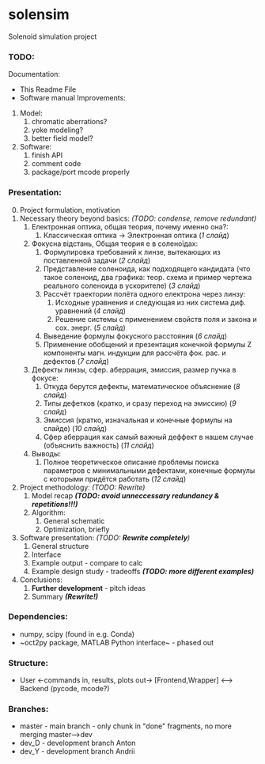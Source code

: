 # solensim
Solenoid simulation project

### TODO:
Documentation:
- This Readme File
- Software manual
Improvements:
1. Model:
    1. chromatic aberrations?
    2. yoke modeling?
    3. better field model?
2. Software:
    1. finish API
    2. comment code
    3. package/port mcode properly

### Presentation:
0. Project formulation, motivation
1. Necessary theory beyond basics: _(TODO: condense, remove redundant)_
    1. Електронная оптика, общая теория, почему именно она?:
        1. Классическая оптика -> Электронная оптика (_1 слайд_)
    2. Фокусна відстань, Общая теория e в соленоїдах:
        1. Формулировка требований к линзе, вытекающих из поставленной задачи (_2 слайд_)
        2. Представление соленоида, как подходящего кандидата (что такое соленоид, два графика: теор. схема и пример чертежа реального соленоида в ускорителе) (_3 слайд_)
        3. Рассчёт траектории полёта одного електрона через линзу:
            1. Исходные уравнения и следующая из них система диф. уравнений (_4 слайд_)
            2. Решение системы с применением свойств поля и закона и сох. энерг. (_5 слайд_)
        4. Выведение формулы фокусного расстояния (_6 слайд_)
        5. Применение обобщений и презентация конечной формулы Z компоненты магн. индукции для рассчёта фок. рас. и дефектов (_7 слайд_)
    3. Дефекты линзы, сфер. аберрация, эмиссия, размер пучка в фокусе:
        1. Откуда берутся дефекты, математическое объяснение (_8 слайд_)
        2. Типы дефетков (кратко, и сразу переход на эмиссию) (_9 слайд_)
        3. Эмиссия (кратко, изначальная и конечные формулы на слайде) (_10 слайд_)
        4. Сфер аберрация как самый важный деффект в нашем случае (объяснить важность) (_11 слайд_)
    4. Выводы:
        1. Полное теоретическое описание проблемы поиска параметров с минимальными дефектами, конечные формулы с которыми придётся работать (_12 слайд_)
2. Project methodology: _(TODO: Rewrite)_
    1. Model recap **_(TODO: avoid unneccessary redundancy & repetitions!!!)_**
    2. Algorithm:
        1. General schematic
        2. Optimization, briefly
3. Software presentation: _(TODO: **Rewrite completely**)_
    1. General structure
    2. Interface
    3. Example output - compare to calc
    4. Example design study - tradeoffs **_(TODO: more different examples)_**
4. Conclusions:
    1. **Further development** - pitch ideas
    2. Summary **_(Rewrite!)_**


### Dependencies:
 - numpy, scipy (found in e.g. Conda)
 - ~oct2py package, MATLAB Python interface~ - phased out

### Structure:
 - User <-commands in, results, plots out-> [Frontend,Wrapper] <--> Backend (pycode, mcode?)

### Branches:
 - master - main branch - only chunk in "done" fragments, no more merging master-->dev
 - dev_D - development branch Anton
 - dev_Y - development branch Andrii
